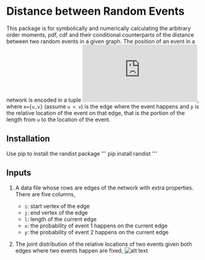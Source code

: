 # Distance between Random Events

This package is for symbolically and numerically calculating the arbitrary order moments, pdf, cdf and their conditional counterparts of the distance between two random events in a given graph. The position of an event in a network is encoded in a tuple ![alt text](https://latex.codecogs.com/gif.latex?(e,\&space;p)), where `e={u,v}` (assume `u < v`) is the edge where the event happens and `p` is the relative location of the event on that edge, that is the portion of the length from `u` to the location of the event.


## Installation

Use pip to install the randist package
'''
pip install randist
'''

## Inputs
1. A data file whose rows are edges of the network with extra properties. There are five columns,
   * `i`: start vertex of the edge
   * `j`: end vertex of the edge
   * `l`: length of the current edge
   * `x`: the probability of event 1 happens on the current edge
   * `y`: the probability of event 2 happens on the current edge

2. The joint distribution of the relative locations of two events given both edges where two events happen are fixed, ![alt text](https://latex.codecogs.com/gif.latex?\Phi_{P,Q}(p,q))


